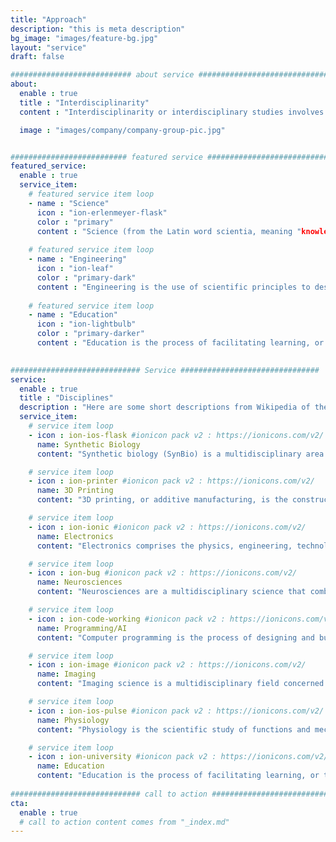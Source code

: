 ```yaml
---
title: "Approach"
description: "this is meta description"
bg_image: "images/feature-bg.jpg"
layout: "service"
draft: false

########################### about service #############################
about:
  enable : true
  title : "Interdisciplinarity"
  content : "Interdisciplinarity or interdisciplinary studies involves the combination of two or more academic disciplines into one activity (e.g., a research project). It draws knowledge from several other fields like sociology, anthropology, psychology, economics etc. It is about creating something by thinking across boundaries. It is related to an interdiscipline or an interdisciplinary field, which is an organizational unit that crosses traditional boundaries between academic disciplines or schools of thought, as new needs and professions emerge. Large engineering teams are usually interdisciplinary, as a power station or mobile phone or other project requires the melding of several specialties. However, the term "interdisciplinary" is sometimes confined to academic settings.

  image : "images/company/company-group-pic.jpg"


########################## featured service ############################
featured_service:
  enable : true
  service_item:
    # featured service item loop
    - name : "Science"
      icon : "ion-erlenmeyer-flask"
      color : "primary"
      content : "Science (from the Latin word scientia, meaning "knowledge") is a systematic enterprise that builds and organizes knowledge in the form of testable explanations and predictions about the universe"
      
    # featured service item loop
    - name : "Engineering"
      icon : "ion-leaf"
      color : "primary-dark"
      content : "Engineering is the use of scientific principles to design and build machines, structures, and other items, including bridges, tunnels, roads, vehicles, and buildings."
      
    # featured service item loop
    - name : "Education"
      icon : "ion-lightbulb"
      color : "primary-darker"
      content : "Education is the process of facilitating learning, or the acquisition of knowledge, skills, values, morals, beliefs, and habits. Educational methods include teaching, training, storytelling, discussion and directed research."

      
############################# Service ###############################
service:
  enable : true
  title : "Disciplines"
  description : "Here are some short descriptions from Wikipedia of the disciplines that we are currently using ande developing in our projects"
  service_item:
    # service item loop
    - icon : ion-ios-flask #ionicon pack v2 : https://ionicons.com/v2/
      name: Synthetic Biology
      content: "Synthetic biology (SynBio) is a multidisciplinary area of research that seeks to create new biological parts, devices, and systems, or to redesign systems that are already found in nature."

    # service item loop
    - icon : ion-printer #ionicon pack v2 : https://ionicons.com/v2/
      name: 3D Printing
      content: "3D printing, or additive manufacturing, is the construction of a three-dimensional object from a CAD model or a digital 3D model."

    # service item loop
    - icon : ion-ionic #ionicon pack v2 : https://ionicons.com/v2/
      name: Electronics
      content: "Electronics comprises the physics, engineering, technology and applications that deal with the emission, flow and control of electrons in vacuum and matter."

    # service item loop
    - icon : ion-bug #ionicon pack v2 : https://ionicons.com/v2/
      name: Neurosciences
      content: "Neurosciences are a multidisciplinary science that combines physiology, anatomy, molecular biology, developmental biology, cytology, computer science and mathematical modeling to understand the fundamental and emergent properties of neurons and neural circuits."

    # service item loop
    - icon : ion-code-working #ionicon pack v2 : https://ionicons.com/v2/
      name: Programming/AI
      content: "Computer programming is the process of designing and building an executable computer program to accomplish a specific computing result or to perform a specific task."

    # service item loop
    - icon : ion-image #ionicon pack v2 : https://ionicons.com/v2/
      name: Imaging
      content: "Imaging science is a multidisciplinary field concerned with the generation, collection, duplication, analysis, modification, and visualization of images, including imaging things that the human eye cannot detect."

    # service item loop
    - icon : ion-ios-pulse #ionicon pack v2 : https://ionicons.com/v2/
      name: Physiology
      content: "Physiology is the scientific study of functions and mechanisms in a living system."

    # service item loop
    - icon : ion-university #ionicon pack v2 : https://ionicons.com/v2/
      name: Education
      content: "Education is the process of facilitating learning, or the acquisition of knowledge, skills, values, morals, beliefs, and habits. Educational methods include teaching, training, storytelling, discussion and directed research."
      
############################# call to action #################################
cta:
  enable : true
  # call to action content comes from "_index.md"
---
```

